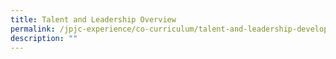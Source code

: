 ```yaml
---
title: Talent and Leadership Overview
permalink: /jpjc-experience/co-curriculum/talent-and-leadership-development-programme/
description: ""
---
```



